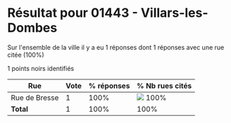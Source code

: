 # Résultat pour 01443 - Villars-les-Dombes

Sur l'ensemble de la ville il y a eu 1 réponses dont 1 réponses avec une rue citée (100%)

1 points noirs identifiés

| Rue | Vote | % réponses | % Nb rues cités|
|-----|------|------------|----------------|
| Rue de Bresse | 1 | 100% | <img src="../../img/bar_100.gif" />&nbsp;100%|
| **Total** | 1 | 100% | 100%|
